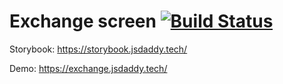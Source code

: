 # Exchange screen [![Build Status](https://travis-ci.org/DmitryDorofeev/exchange.svg?branch=master)](https://travis-ci.org/DmitryDorofeev/exchange)

Storybook: https://storybook.jsdaddy.tech/

Demo: https://exchange.jsdaddy.tech/


